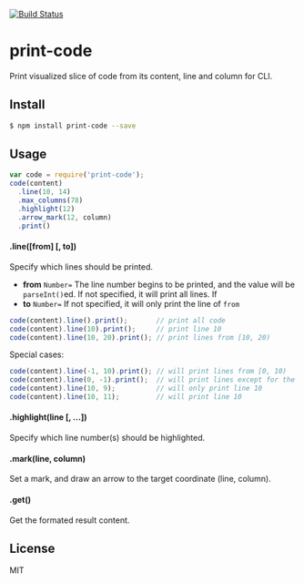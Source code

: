 [![Build Status](https://travis-ci.org/kaelzhang/node-print-code.svg?branch=master)](https://travis-ci.org/kaelzhang/node-print-code)
<!-- optional npm version
[![NPM version](https://badge.fury.io/js/print-code.svg)](http://badge.fury.io/js/print-code)
-->
<!-- optional npm downloads
[![npm module downloads per month](http://img.shields.io/npm/dm/print-code.svg)](https://www.npmjs.org/package/print-code)
-->
<!-- optional dependency status
[![Dependency Status](https://david-dm.org/kaelzhang/node-print-code.svg)](https://david-dm.org/kaelzhang/node-print-code)
-->

# print-code

Print visualized slice of code from its content, line and column for CLI.

## Install

```sh
$ npm install print-code --save
```

## Usage

```js
var code = require('print-code');
code(content)
  .line(10, 14)
  .max_columns(78)
  .highlight(12)
  .arrow_mark(12, column)
  .print()
```

#### .line([from] [, to])

Specify which lines should be printed.

- **from** `Number=` The line number begins to be printed, and the value will be `parseInt()`ed. If not specified, it will print all lines. If 
- **to** `Number=` If not specified, it will only print the line of `from`

```js
code(content).line().print();       // print all code
code(content).line(10).print();     // print line 10
code(content).line(10, 20).print(); // print lines from [10, 20)
```

Special cases:

```js
code(content).line(-1, 10).print(); // will print lines from [0, 10)
code(content).line(0, -1).print();  // will print lines except for the last line.
code(content).line(10, 9);          // will only print line 10
code(content).line(10, 11);         // will print line 10
```

#### .highlight(line [, ...])

Specify which line number(s) should be highlighted.

#### .mark(line, column)

Set a mark, and draw an arrow to the target coordinate (line, column).

#### .get()

Get the formated result content.

## License

MIT
